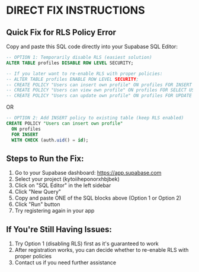 # DIRECT FIX INSTRUCTIONS

## Quick Fix for RLS Policy Error

Copy and paste this SQL code directly into your Supabase SQL Editor:

```sql
-- OPTION 1: Temporarily disable RLS (easiest solution)
ALTER TABLE profiles DISABLE ROW LEVEL SECURITY;

-- If you later want to re-enable RLS with proper policies:
-- ALTER TABLE profiles ENABLE ROW LEVEL SECURITY;
-- CREATE POLICY "Users can insert own profile" ON profiles FOR INSERT WITH CHECK (auth.uid() = id);
-- CREATE POLICY "Users can view own profile" ON profiles FOR SELECT USING (auth.uid() = id);
-- CREATE POLICY "Users can update own profile" ON profiles FOR UPDATE USING (auth.uid() = id);
```

OR

```sql
-- OPTION 2: Add INSERT policy to existing table (keep RLS enabled)
CREATE POLICY "Users can insert own profile" 
  ON profiles 
  FOR INSERT 
  WITH CHECK (auth.uid() = id);
```

## Steps to Run the Fix:

1. Go to your Supabase dashboard: https://app.supabase.com 
2. Select your project (kytoiiheponorxhbjbek)
3. Click on "SQL Editor" in the left sidebar
4. Click "New Query"
5. Copy and paste ONE of the SQL blocks above (Option 1 or Option 2)
6. Click "Run" button
7. Try registering again in your app

## If You're Still Having Issues:

1. Try Option 1 (disabling RLS) first as it's guaranteed to work
2. After registration works, you can decide whether to re-enable RLS with proper policies
3. Contact us if you need further assistance 